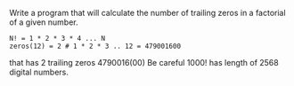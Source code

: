 Write a program that will calculate the number of trailing zeros in a factorial
of a given number.

```
N! = 1 * 2 * 3 * 4 ... N
zeros(12) = 2 # 1 * 2 * 3 .. 12 = 479001600 
```

that has 2 trailing zeros 4790016(00)
Be careful 1000! has length of 2568 digital numbers.
